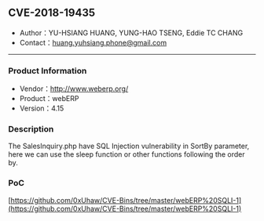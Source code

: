 ## CVE-2018-19435

- Author：YU-HSIANG HUANG, YUNG-HAO TSENG, Eddie TC CHANG
- Contact：huang.yuhsiang.phone@gmail.com

---

### Product Information

- Vendor：http://www.weberp.org/
- Product：webERP
- Version：4.15

### Description

The SalesInquiry.php have SQL Injection vulnerability in SortBy parameter, here we can use the sleep function or other functions following the order by.

### PoC

[https://github.com/0xUhaw/CVE-Bins/tree/master/webERP%20SQLI-1](https://github.com/0xUhaw/CVE-Bins/tree/master/webERP%20SQLI-1)
